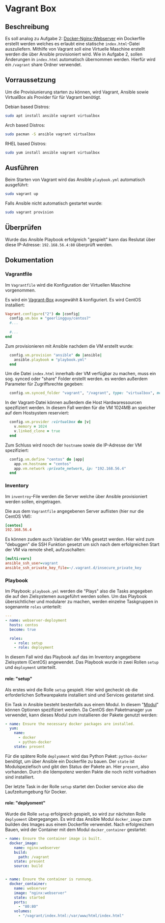 # Vagrant Box

## Beschreibung
Es soll analog zu Aufgabe 2: [Docker-Nginx-Webserver](https://github.com/ckiri/dev-ops/tree/main/docker-nginx-webserver) ein Dockerfile erstellt werden welches es
erlaubt eine statische `index.html`-Datei auszuliefern. Mithilfe von Vagrant soll eine Virtuelle
Maschine erstellt werden die über Ansible provisioniert wird. Wie in Aufgabe 2, sollen Änderungen
in `index.html` automatisch übernommen werden. Hierfür wird ein `/vagrant` share Ordner verwendet.

## Vorraussetzung
Um die Provisiunierung starten zu können, wird Vagrant, Ansible sowie VirtualBox als Provider für
für Vagrant benötigt.

Debian based Distros:
```bash
sudo apt install ansible vagrant virtualbox
```

Arch based Distros:
```bash
sudo pacman -S ansible vagrant virtualbox
```

RHEL based Distros:
```bash
sudo yum install ansible vagrant virtualbox
```

## Ausführen
Beim Starten von Vagrant wird das Ansible `playbook.yml` automatisch ausgeführt:
```bash
sudo vagrant up
```

Falls Ansible nicht automatisch gestartet wurde:
```bash
sudo vagrant provision
```

## Überprüfen
Wurde das Ansible Playbook erfolgreich "gespielt" kann das Reslutat über diese IP-Adresse:
`192.168.56.4:80` überprüft werden.

## Dokumentation

### Vagrantfile
Im `Vagrantfile` wird die Konfiguration der Virtuellen Maschine vorgenommen.


Es wird ein [Vagrant-Box](https://app.vagrantup.com/boxes/search) ausgewählt & konfiguriert. Es wird
CentOS installiert:
```ruby
Vagrant.configure("2") do |config|
  config.vm.box = "geerlingguy/centos7"
  #...
  
  #...
end
```

Zum provisionieren mit Ansible nachdem die VM erstellt wurde:
```ruby
  config.vm.provision "ansible" do |ansible|
    ansible.playbook = "playbook.yml"
  end
```

Um die Datei `index.html` innerhalb der VM verfügbar zu machen, muss ein sog. synced oder
"share" Folder erstellt werden. es werden außerdem Parameter für Zugriffsrechte gegeben:
```ruby
  config.vm.synced_folder "vagrant", "/vagrant", type: "virtualbox", mount_options: ["dmode=777", "fmode=666"]
```

In der Vagrant-Datei können außerdem die Host Hardwaressourcen spezifiziert werden. In diesem Fall
werden für die VM 1024MB an speicher auf dem Hostsystem reserviert:
```ruby
  config.vm.provider :virtualbox do |v|
    v.memory = 1024
    v.linked_clone = true
  end
```

Zum Schluss wird nooch der `hostname` sowie die IP-Adresse der VM spezifiziert:
```ruby
  config.vm.define "centos" do |app|
    app.vm.hostname = "centos"
    app.vm.network :private_network, ip: "192.168.56.4"
  end
```

### Inventory
Im `inventroy`-File werden die Server welche über Ansible provisioniert werden sollen, eingetragen.

Die aus dem `Vagrantfile` angegebenen Server auflisten (hier nur die CentOS VM):
```ini
[centos]
192.168.56.4
```

Es können zudem auch Variablen der VMs gesetzt werden. Hier wird zum "debuggen" die SSH Funktion
gesetzt um sich nach dem erfolgreichen Start der VM via remote shell, aufzuschalten:
```ini
[multi:vars]
ansible_ssh_user=vagrant
ansible_ssh_orivate_key_file=~/.vagrant.d/insecure_private_key
```

### Playbook
Im Playbook: `playbook.yml` werden die "Plays" also die Tasks angegeben die auf den Zielsystemen
ausgeführt werden sollen. Um das Playbook übersichtlicher und modularer zu machen, werden einzelne
Taskgruppen in sogenannte `roles` unterteilt:
```yml
---
- name: webserver-deployment
  hosts: centos
  become: true

  roles:
    - role: setup
    - role: deployment
```
In diesem Fall wird das Playbook auf das im Inventory angegebene Zielsystem (CentOS) angewendet.
Das Playbook wurde in zwei Rollen `setup` und `deployment` unterteilt.

#### role: "setup"
Als erstes wird die Rolle `setup` gespielt. Hier wird gecheckt ob die erforderlichen Softwarepakete
installiert sind und Services gestartet sind.

Ein Task in Ansible besteht bestenfalls aus einem Modul. In diesem "[Modul](https://docs.ansible.com/ansible/2.9/modules/list_of_all_modules.html)" können Optionen
spezifiziert werden. Da CentOS den Paketmanager `yum` verwendet, kann dieses Modul zum installieren
der Pakete genutzt werden:
```yml
- name: Ensure the necessary docker packages are installed.
  yum:
    name: 
      - docker
      - python-docker
    state: present
```
Für die spätere Rolle `deplyoment` wird das Python Paket: `python-docker` benötigt, um über
Ansible ein Dockerfile zu bauen. Der `state` ist Modulspeziefisch und gibt den Status der Pakete an.
Hier `present`, also vorhanden. Durch die Idempotenz werden Pakte die noch nicht vorhadnen sind
installiert.

Der letzte Task in der Rolle `setup` startet den Docker service also die Laufzeitumgebung für Docker.

#### role: "deplyoment"
Wurde die Rolle `setup` erfolgreich gespielt, so wird zur nächsten Rolle `deplyoment` übergegangen.
Es wird das Ansible Modul `docker_image` zum builden des Images aus einem Dockerfile verwendet.
Nach erfolgreichem Bauen, wird der Container mit dem Modul `docker_container` gestartet:
```yml
- name: Ensure the container image is built.
  docker_image:
    name: nginx:webserver
    build:
      path: /vagrant
    state: present
    source: build


- name: Ensure the container is runnung.
  docker_container:
    name: webserver
    image: "nginx:webserver"
    state: started
    ports:
      - "80:80"
    volumes:
      - "/vagrant/index.html:/var/www/html/index.html"
```

